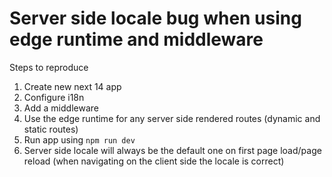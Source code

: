 # Server side locale bug when using edge runtime and middleware

Steps to reproduce

1. Create new next 14 app
2. Configure i18n
3. Add a middleware
4. Use the edge runtime for any server side rendered routes (dynamic and static routes)
5. Run app using `npm run dev`
6. Server side locale will always be the default one on first page load/page reload (when navigating on the client side the locale is correct) 
